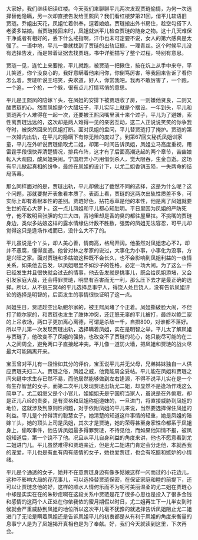 
大家好，我们继续细读红楼。今天我们来聊聊平儿两次发现贾琏偷情，为何一次选择替他隐瞒，另一次却直接告发给王熙凤？我们看红楼梦第21回，俏平儿软语旧贾琏。乔姐出天花，凤姐忙着供奉，逗着娘娘。贾琏搬出外书房住，趁空勾搭下人老婆多姑娘。当贾琏搬回来时，凤姐就派平儿检查贾琏的随身之物。这十几天难保干净或者有相好的，丢下什么戒指啊，汗巾也未可定要不说，女人的第六感真是太强了。一语中地，平儿一番就找到了贾琏的出轨证据，一理青丝。这个时候平儿没有选择告发，而是带着证据去找贾琏。书中详细描写了整个过程，特别有意思。

贾琏一见，连忙上来要抢，平儿就跑，被贾琏一把揪住，按在炕上从手中来夺，平儿笑道，你个没良心的，我好意瞒着他来问你，你倒笃厉害，等我回来告诉了看你怎么着。贾琏听说王培笑，央求道，好人，你赏我吧。我再不敢厉害了，一个跑，一个追，一个抢，一个躲，很有点儿打情骂俏的意思。

平儿是王熙凤的陪嫁丫头，在凤姐的安排下被贾琏收了房，一则嫌他贤良，二则又酸贾琏的心。然而凤姐是个大醋坛子，平儿实际上就是个摆设。一年到头，平儿和贾琏两个人难得在一起一次，还要被王熙凤嘴里滇十来个过子，平儿为了避嫌，索性离贾琏远远的，这次却是两人难得一见的亲密互动，这二人正说说笑笑的你争我夺时，被突然回来的凤姐打断。面对凤姐的盘问，平儿替贾琏打了掩护。贾琏的第一次婚内出轨，在平儿的隐瞒下有惊无险的度过了。到第67回文秘氏凤姐训家童，平儿在外听说贾琏偷取尤二姐，却第一时间告诉凤姐，凤姐立马高度重视，用雷霆手段很快弄清楚情况，排兵布阵，这才有了后面高潮迭起的两个章节，苦幽娘転入大观园，酸凤姐哭闹。宁国府弄小巧用借剑杀人，觉大限吞，生金自逝。这场有平儿掀起真相的纷争，最终在凤姐的设计下，以尤二姐香销玉陨，一失两命的结局落幕。

那么同样面对的是，贾琏出轨，平儿却做出了截然不同的选择，这是为什么呢？这个问题，那就要抛开表象看本质了。表面上看，贾琏的这两次出轨性质差不多，可实际上却有着根本性的差别。贾琏好色，拈花惹草是他的本性，他是离了凤姐就要生世的花心大萝卜。这一点儿凤姐和平儿都心知肚明。平日里因为凤姐的严防死守，他不敢明目张胆的勾三大四，背地里却是香的臭的都往屋里拉。不挑嘴的贾琏身边，类似多姑娘这样的露水情缘估计数不胜数，强势的凤姐无法容忍，可平儿却觉得这只是逢场作戏而已，没什么大不了的。

平儿虽说是个丫头，却人美心善，情商高，格局开阔。他虽然对凤姐忠心不2，却并不愚腐，懂得变通。他曾对林之孝家的说过，大事化为小事，小事化为没事，方是兴旺之家。面对贾琏和多姑娘这种既不会长久，也不会影响到凤姐利益的一夜情关系，如果他去告发，以凤姐眼里不如沙子的性格，必定一场大闹。为了这么一件已经发生并且很快就会过去的情事，他去告发就是挑事儿，既会给凤姐添堵，又会引发家庭大战，还会得罪贾琏，明显有百害而无一利，那么压下去才是最正确的选择。所以，从不挑三窝4的平儿选择息事宁人，得饶人处且饶人，没有告诉凤姐评论的选择是明智的，后面发生的事情很快证明了这一点。

凤姐生日，贾琏趁空出轨鲍尔家的，被王熙凤堵了个正着。凤姐撕破脸大闹，不但打了鲍尔家的，和贾琏也发生了肢体冲突，还迁怒无辜的平儿被打，最终以鲍二家的上吊收场，两口子更加离心离德，可谓是杀敌一千，自损800，对谁都不落好。所以平儿第一次发现贾琏出轨，选择瞒着凤姐，实在是明智之举。平儿太了解凤姐与贾琏了，他改变不了凤姐的强势，也改变不了贾琏的花心，她只能尽可能的在二人之间周全，避免两口子直接起冲突。平儿像一道防火墙，把凤姐和贾琏的战火尽最大可能隔离开来。

宝玉曾对平儿有一段恰如其分的评价，宝玉说平儿并无父母，兄弟姊妹独自一人供应贾琏夫妇二人。贾琏之俗，凤姐之威，他竟能周全妥帖。平儿能在凤姐和贾琏之间夹缝中求生存已然不易，而他居然能够做到左右逢源，不得不说平儿实在是一个有生存智慧的女子。而第二次平儿发现贾琏出轨尤二姐，却显然不是逢场作戏这么简单了。尤二姐继父是个小官儿，姐姐姐夫是宁国府当家人，虽说是在外偷取，却是正儿八经的贵妾，是有资格和凤姐称姐道妹的，一旦进门，将直接威胁到凤姐的地位，这就涉及到原则性问题，对于依附凤姐的平儿来说，当然要选择保住凤姐的利益。平儿是个拎得清的聪慧女子，她清楚的知道这件事情的轻重，她是凤姐的陪嫁丫头，她的顶头上司是凤姐，其次才是贾琏，她的荣辱甚至身家性命都系于凤姐身上，偷取事件，他告诉凤姐最多得罪贾琏，不待见他，而如果他知情不报，被凤姐知道后，第一个饶不了他。况且从平儿自身利益的角度来讲，他也不愿意看到尤二姐进门儿。平儿虽然难得和贾琏亲近，但是尤二姐进门肯定会分走他，本就西我的宠爱，平儿也是有血有肉有感情的女子，她也爱贾琏，也会有吃醋和嫉妒的小情绪。

平儿是个通透的女子，她并不在意贾琏身边有像多姑娘这样一闪而过的小花边儿，这种不影响大局的花花事儿，可以选择替贾琏保密，在保证家庭和睦的前提下，还可以让贾琏念他的好，这样的顺水人情何乐而不为呢可美丽温柔的尤二姐在贾琏心中却是实实在在的朱砂痣啊在这段关系中贾琏是花了很多心思也是投入了很多金钱和感情的这两个人正处在你侬我侬的蜜月期假以时日，尤二姐再生下一儿半女到时候就会严重威胁到凤姐的地位所以这次平儿毫不犹豫的就选择告诉凤姐阻止尤二姐进门了无论是瞒着凤姐还是告诉凤姐平儿的初衷都是从有利于凤姐的角度来衡量的息事宁人是为了凤姐揭开真相也是为了奉献。好，我们今天就读到这里，下次再会。



